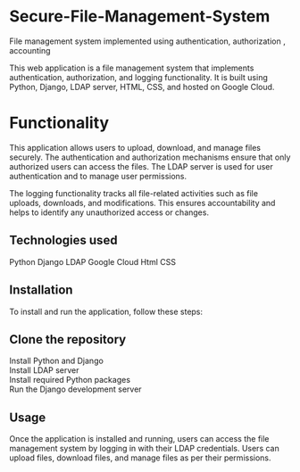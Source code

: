 # Secure-File-Management-System
File management system implemented using authentication, authorization , accounting

This web application is a file management system that implements authentication, authorization, and logging functionality. It is built using Python, Django, LDAP server, HTML, CSS, and hosted on Google Cloud.

# Functionality

This application allows users to upload, download, and manage files securely. The authentication and authorization mechanisms ensure that only authorized users can access the files. The LDAP server is used for user authentication and to manage user permissions.

The logging functionality tracks all file-related activities such as file uploads, downloads, and modifications. This ensures accountability and helps to identify any unauthorized access or changes.

## Technologies used

Python
Django
LDAP
Google Cloud
Html
CSS



## Installation  
To install and run the application, follow these steps:  


## Clone the repository  
Install Python and Django  
Install LDAP server  
Install required Python packages  
Run the Django development server  

## Usage  
Once the application is installed and running, users can access the file management system by logging in with their LDAP credentials. Users can upload files, download files, and manage files as per their permissions.
